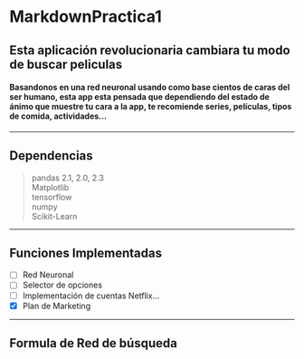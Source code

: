 # MarkdownPractica1
## Esta aplicación revolucionaria cambiara tu modo de buscar peliculas
#### Basandonos en una red neuronal usando como base cientos de caras del ser humano, esta app esta pensada que dependiendo del estado de ánimo que muestre tu cara a la app, te recomiende series, películas, tipos de comida, actividades...
* * *
## Dependencias
> pandas 2.1, 2.0, 2.3
> <br>
> Matplotlib
> <br>
> tensorflow
> <br>
> numpy
> <br>
> Scikit-Learn
* * *
## Funciones Implementadas
* [ ] Red Neuronal
* [ ] Selector de opciones
* [ ] Implementación de cuentas Netflix...
* [x] Plan de Marketing
* * *
## Formula de Red de búsqueda
